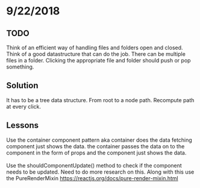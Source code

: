 # 9/22/2018

## TODO

Think of an efficient way of handling files and folders open and closed. Think of a good datastructure that can do the job. There can be multiple files in a folder. Clicking the appropriate file and folder should push or pop something.

## Solution

It has to be a tree data structure. From root to a node path. Recompute path at every click.

## Lessons

Use the container component pattern aka container does the data fetching component just shows the data. the container passes the data on to the component in the form of props and the component just shows the data.
<br><br>
Use the shouldComponentUpdate() method to check if the component needs to be updated. Need to do more research on this. Along with this use the PureRenderMixin https://reactjs.org/docs/pure-render-mixin.html
